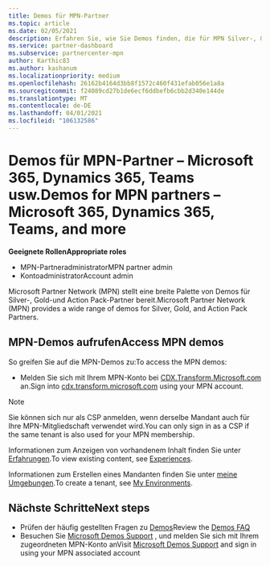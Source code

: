 ```yaml
---
title: Demos für MPN-Partner
ms.topic: article
ms.date: 02/05/2021
description: Erfahren Sie, wie Sie Demos finden, die für MPN Silver-, Gold-und Action Pack-Partner verfügbar sind.
ms.service: partner-dashboard
ms.subservice: partnercenter-mpn
author: Karthic83
ms.author: kashanum
ms.localizationpriority: medium
ms.openlocfilehash: 26162b4164d3bb8f1572c460f431efab056e1a8a
ms.sourcegitcommit: f24089cd27b1de6ecf6ddbefb6cbb2d340e144de
ms.translationtype: MT
ms.contentlocale: de-DE
ms.lasthandoff: 04/01/2021
ms.locfileid: "106132586"
---
```

# <a name="demos-for-mpn-partners--microsoft-365-dynamics-365-teams-and-more"></a><span data-ttu-id="d3428-103">Demos für MPN-Partner – Microsoft 365, Dynamics 365, Teams usw.</span><span class="sxs-lookup"><span data-stu-id="d3428-103">Demos for MPN partners – Microsoft 365, Dynamics 365, Teams, and more</span></span>

<span data-ttu-id="d3428-104">**Geeignete Rollen**</span><span class="sxs-lookup"><span data-stu-id="d3428-104">**Appropriate roles**</span></span>

- <span data-ttu-id="d3428-105">MPN-Partneradministrator</span><span class="sxs-lookup"><span data-stu-id="d3428-105">MPN partner admin</span></span>
- <span data-ttu-id="d3428-106">Kontoadministrator</span><span class="sxs-lookup"><span data-stu-id="d3428-106">Account admin</span></span>

<span data-ttu-id="d3428-107">Microsoft Partner Network (MPN) stellt eine breite Palette von Demos für Silver-, Gold-und Action Pack-Partner bereit.</span><span class="sxs-lookup"><span data-stu-id="d3428-107">Microsoft Partner Network (MPN) provides a wide range of demos for Silver, Gold, and Action Pack Partners.</span></span>

## <a name="access-mpn-demos"></a><span data-ttu-id="d3428-108">MPN-Demos aufrufen</span><span class="sxs-lookup"><span data-stu-id="d3428-108">Access MPN demos</span></span>

<span data-ttu-id="d3428-109">So greifen Sie auf die MPN-Demos zu:</span><span class="sxs-lookup"><span data-stu-id="d3428-109">To access the MPN demos:</span></span>

- <span data-ttu-id="d3428-110">Melden Sie sich mit Ihrem MPN-Konto bei [CDX.Transform.Microsoft.com](https://cdx.transform.microsoft.com/) an.</span><span class="sxs-lookup"><span data-stu-id="d3428-110">Sign into [cdx.transform.microsoft.com](https://cdx.transform.microsoft.com/) using your MPN account.</span></span>

>[!NOTE]
><span data-ttu-id="d3428-111">Sie können sich nur als CSP anmelden, wenn derselbe Mandant auch für Ihre MPN-Mitgliedschaft verwendet wird.</span><span class="sxs-lookup"><span data-stu-id="d3428-111">You can only sign in as a CSP if the same tenant is also used for your MPN membership.</span></span>

<span data-ttu-id="d3428-112">Informationen zum Anzeigen von vorhandenem Inhalt finden Sie unter [Erfahrungen](https://cdx.transform.microsoft.com/experiences).</span><span class="sxs-lookup"><span data-stu-id="d3428-112">To view existing content, see [Experiences](https://cdx.transform.microsoft.com/experiences).</span></span>

<span data-ttu-id="d3428-113">Informationen zum Erstellen eines Mandanten finden Sie unter [meine Umgebungen](https://cdx.transform.microsoft.com/my-tenants).</span><span class="sxs-lookup"><span data-stu-id="d3428-113">To create a tenant, see [My Environments](https://cdx.transform.microsoft.com/my-tenants).</span></span>

## <a name="next-steps"></a><span data-ttu-id="d3428-114">Nächste Schritte</span><span class="sxs-lookup"><span data-stu-id="d3428-114">Next steps</span></span>

- <span data-ttu-id="d3428-115">Prüfen der häufig gestellten Fragen zu [Demos](https://cdx.transform.microsoft.com/help/faq)</span><span class="sxs-lookup"><span data-stu-id="d3428-115">Review the [Demos FAQ](https://cdx.transform.microsoft.com/help/faq)</span></span>
- <span data-ttu-id="d3428-116">Besuchen Sie [Microsoft Demos Support](https://cdx.transform.microsoft.com/submit-request) , und melden Sie sich mit Ihrem zugeordneten MPN-Konto an</span><span class="sxs-lookup"><span data-stu-id="d3428-116">Visit [Microsoft Demos Support](https://cdx.transform.microsoft.com/submit-request) and sign in using your MPN associated account</span></span>
